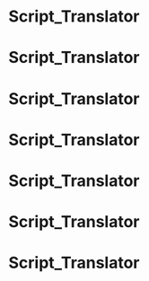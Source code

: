 # Script_Translator
# Script_Translator
# Script_Translator
# Script_Translator
# Script_Translator
# Script_Translator
# Script_Translator
